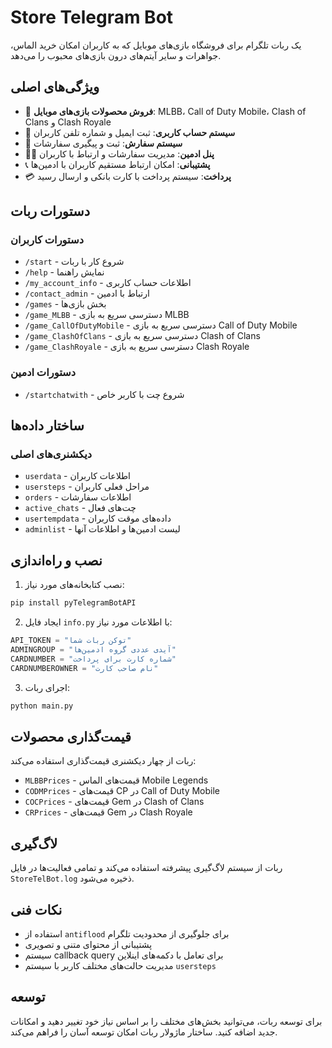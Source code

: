 
# Store Telegram Bot

یک ربات تلگرام برای فروشگاه بازی‌های موبایل که به کاربران امکان خرید الماس، جواهرات و سایر آیتم‌های درون بازی‌های محبوب را می‌دهد.

## ویژگی‌های اصلی

- 📱 **فروش محصولات بازی‌های موبایل**: MLBB، Call of Duty Mobile، Clash of Clans و Clash Royale
- 👤 **سیستم حساب کاربری**: ثبت ایمیل و شماره تلفن کاربران
- 🛒 **سیستم سفارش**: ثبت و پیگیری سفارشات
- 👨‍💼 **پنل ادمین**: مدیریت سفارشات و ارتباط با کاربران
- 📞 **پشتیبانی**: امکان ارتباط مستقیم کاربران با ادمین‌ها
- 💳 **پرداخت**: سیستم پرداخت با کارت بانکی و ارسال رسید

## دستورات ربات

### دستورات کاربران
- `/start` - شروع کار با ربات
- `/help` - نمایش راهنما
- `/my_account_info` - اطلاعات حساب کاربری
- `/contact_admin` - ارتباط با ادمین
- `/games` - بخش بازی‌ها
- `/game_MLBB` - دسترسی سریع به بازی MLBB
- `/game_CallOfDutyMobile` - دسترسی سریع به بازی Call of Duty Mobile
- `/game_ClashOfClans` - دسترسی سریع به بازی Clash of Clans
- `/game_ClashRoyale` - دسترسی سریع به بازی Clash Royale

### دستورات ادمین
- `/startchatwith` - شروع چت با کاربر خاص


## ساختار داده‌ها

### دیکشنری‌های اصلی
- `userdata` - اطلاعات کاربران
- `usersteps` - مراحل فعلی کاربران
- `orders` - اطلاعات سفارشات
- `active_chats` - چت‌های فعال
- `usertempdata` - داده‌های موقت کاربران
- `adminlist` - لیست ادمین‌ها و اطلاعات آنها

## نصب و راه‌اندازی

1. نصب کتابخانه‌های مورد نیاز:
```bash
pip install pyTelegramBotAPI
```

2. ایجاد فایل `info.py` با اطلاعات مورد نیاز:
```python
API_TOKEN = "توکن ربات شما"
ADMINGROUP = "آیدی عددی گروه ادمین‌ها"
CARDNUMBER = "شماره کارت برای پرداخت"
CARDNUMBEROWNER = "نام صاحب کارت"
```

3. اجرای ربات:
```bash
python main.py
```

## قیمت‌گذاری محصولات

ربات از چهار دیکشنری قیمت‌گذاری استفاده می‌کند:
- `MLBBPrices` - قیمت‌های الماس Mobile Legends
- `CODMPrices` - قیمت‌های CP در Call of Duty Mobile
- `COCPrices` - قیمت‌های Gem در Clash of Clans
- `CRPrices` - قیمت‌های Gem در Clash Royale

## لاگ‌گیری

ربات از سیستم لاگ‌گیری پیشرفته استفاده می‌کند و تمامی فعالیت‌ها در فایل `StoreTelBot.log` ذخیره می‌شود.

## نکات فنی

- استفاده از `antiflood` برای جلوگیری از محدودیت تلگرام
- پشتیبانی از محتوای متنی و تصویری
- سیستم callback query برای تعامل با دکمه‌های اینلاین
- مدیریت حالت‌های مختلف کاربر با سیستم `usersteps`

## توسعه

برای توسعه ربات، می‌توانید بخش‌های مختلف را بر اساس نیاز خود تغییر دهید و امکانات جدید اضافه کنید. ساختار ماژولار ربات امکان توسعه آسان را فراهم می‌کند.
```